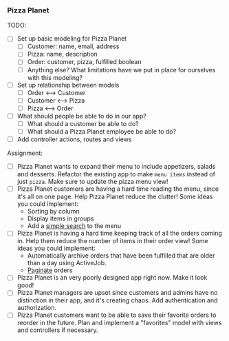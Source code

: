 ### Pizza Planet

TODO:
- [ ] Set up basic modeling for Pizza Planet
  - [ ] Customer: name, email, address
  - [ ] Pizza: name, description
  - [ ] Order: customer, pizza, fulfilled boolean
  - [ ] Anything else? What limitations have we put in place for ourselves with this modeling?
- [ ] Set up relationship between models
  - [ ] Order <--> Customer
  - [ ] Customer <--> Pizza
  - [ ] Pizza <--> Order
- [ ] What should people be able to do in our app?
  - [ ] What should a customer be able to do?
  - [ ] What should a Pizza Planet employee be able to do?
- [ ] Add controller actions, routes and views

Assignment:
- [ ] Pizza Planet wants to expand their menu to include appetizers, salads and desserts. Refactor the existing app to make `menu items` instead of just `pizza`. Make sure to update the pizza menu view!
- [ ] Pizza Planet customers are having a hard time reading the menu, since it's all on one page. Help Pizza Planet reduce the clutter! Some ideas you could implement:
  * Sorting by column
  * Display items in groups
  * Add a [simple search](https://github.com/Casecommons/pg_search) to the menu
- [ ] Pizza Planet is having a hard time keeping track of all the orders coming in. Help them reduce the number of items in their order view! Some ideas you could implement:
  * Automatically archive orders that have been fulfilled that are older than a day using ActiveJob.
  * [Paginate](https://github.com/amatsuda/kaminari) orders
- [ ] Pizza Planet is an very poorly designed app right now. Make it look good!
- [ ] Pizza Planet managers are upset since customers and admins have no distinction in their app, and it's creating chaos. Add authentication and authorization.
- [ ] Pizza Planet customers want to be able to save their favorite orders to reorder in the future. Plan and implement a "favorites" model with views and controllers if necessary.
